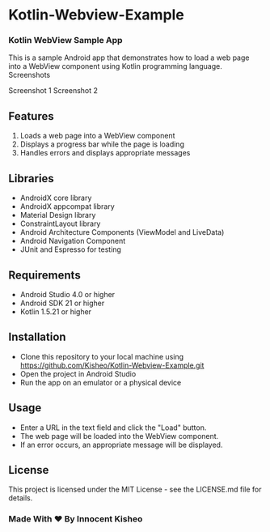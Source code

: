 # Kotlin-Webview-Example
### Kotlin WebView Sample App

This is a sample Android app that demonstrates how to load a web page into a WebView component using Kotlin programming language.
Screenshots

Screenshot 1
Screenshot 2
## Features

1. Loads a web page into a WebView component
2. Displays a progress bar while the page is loading
3. Handles errors and displays appropriate messages

## Libraries

- AndroidX core library
- AndroidX appcompat library
- Material Design library
- ConstraintLayout library
- Android Architecture Components (ViewModel and LiveData)
- Android Navigation Component
- JUnit and Espresso for testing

## Requirements

- Android Studio 4.0 or higher
- Android SDK 21 or higher
- Kotlin 1.5.21 or higher

## Installation

- Clone this repository to your local machine using https://github.com/Kisheo/Kotlin-Webview-Example.git
- Open the project in Android Studio
- Run the app on an emulator or a physical device

## Usage

- Enter a URL in the text field and click the "Load" button.
- The web page will be loaded into the WebView component.
- If an error occurs, an appropriate message will be displayed.

## License

This project is licensed under the MIT License - see the LICENSE.md file for details.

### Made With ❤️ By Innocent Kisheo
